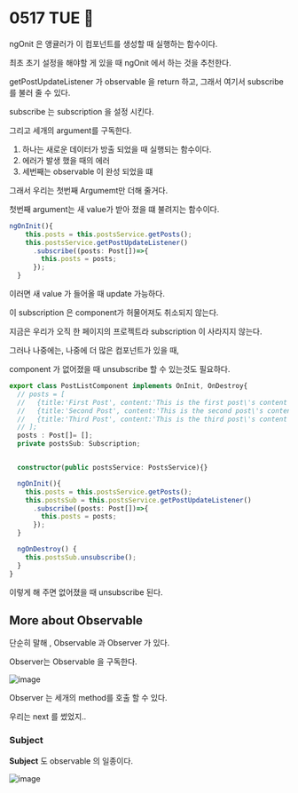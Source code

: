 # 0517 TUE 🧇

ngOnit 은 앵귤러가 이 컴포넌트를 생성할 때 실행하는 함수이다. 

최초 초기 설정을 해야할 게 있을 때 ngOnit 에서 하는 것을 추천한다. 

getPostUpdateListener 가 observable 을 return 하고, 그래서 여기서 subscribe 를 불러 줄 수 있다. 

subscribe 는 subscription 을 설정 시킨다.

그리고 세개의 argument를 구독한다. 

1. 하나는 새로운 데이터가 방출 되었을 때 실행되는 함수이다. 
2. 에러가 발생 했을 때의 에러 
3. 세번째는 observable 이 완성 되었을 떄 

그래서 우리는 첫번째 Argumemt만 더해 줄거다. 

첫번째 argument는 새 value가 받아 졌을 떄 불려지는 함수이다.

```typescript
ngOnInit(){
    this.posts = this.postsService.getPosts();
    this.postsService.getPostUpdateListener()
      .subscribe((posts: Post[])=>{
        this.posts = posts;
      });
  }
```

이러면 새 value 가 들어올 때 update 가능하다. 

이 subscription 은 component가 허물어져도 취소되지 않는다. 

지금은 우리가 오직 한 페이지의 프로젝트라 subscription 이 사라지지 않는다. 

그러나 나중에는, 나중에 더 많은 컴포넌트가 있을 때, 

component 가 없어졌을 때 unsubscribe 할 수 있는것도 필요하다. 

```typescript
export class PostListComponent implements OnInit, OnDestroy{
  // posts = [
  //   {title:'First Post', content:'This is the first post\'s content'},
  //   {title:'Second Post', content:'This is the second post\'s content'},
  //   {title:'Third Post', content:'This is the third post\'s content'},
  // ];
  posts : Post[]= [];
  private postsSub: Subscription;


  constructor(public postsService: PostsService){}

  ngOnInit(){
    this.posts = this.postsService.getPosts();
    this.postsSub = this.postsService.getPostUpdateListener()
      .subscribe((posts: Post[])=>{
        this.posts = posts;
      });
  }

  ngOnDestroy() {
    this.postsSub.unsubscribe();
  }
}
```

이렇게 해 주면 없어졌을 때 unsubscribe 된다.

## More about Observable 

단순히 말해 , Observable 과 Observer 가 있다. 

Observer는 Observable 을 구독한다. 


![image](https://user-images.githubusercontent.com/64348346/168911671-2b58b635-a3d0-4c2d-bfca-39448efe56db.png)

Observer 는 세개의 method를 호출 할 수 있다. 

우리는 next 를 썼었지.. 


### Subject
**Subject** 도 observable 의 일종이다. 

![image](https://user-images.githubusercontent.com/64348346/168915169-5c0a4acb-2527-4bc7-a613-1493addf27c1.png)

